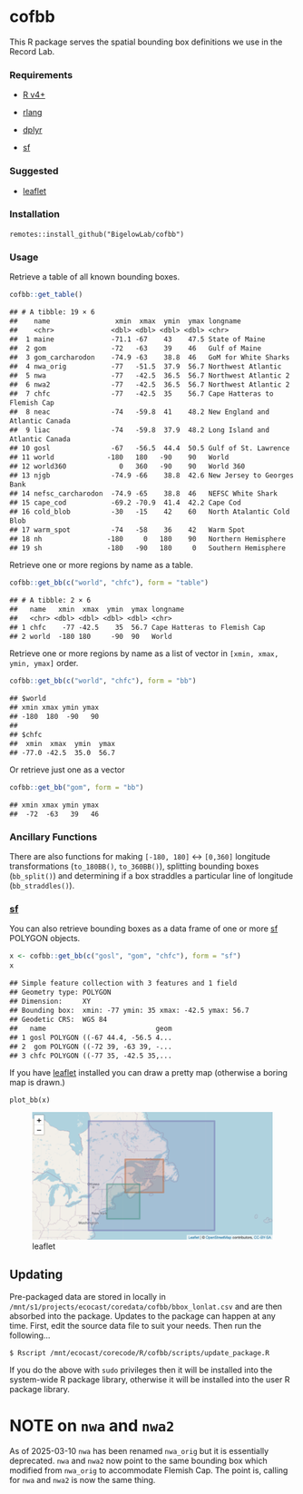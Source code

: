cofbb
================

This R package serves the spatial bounding box definitions we use in the
Record Lab.

### Requirements

- [R v4+](https://www.r-project.org/)

- [rlang](https://CRAN.R-project.org/package=rlang)

- [dplyr](https://CRAN.R-project.org/package=dplyr)

- [sf](https://CRAN.R-project.org/package=sf)

### Suggested

- [leaflet](https://CRAN.R-project.org/package=leaflet)

### Installation

    remotes::install_github("BigelowLab/cofbb")

### Usage

Retrieve a table of all known bounding boxes.

``` r
cofbb::get_table()
```

    ## # A tibble: 19 × 6
    ##    name                xmin  xmax  ymin  ymax longname                       
    ##    <chr>              <dbl> <dbl> <dbl> <dbl> <chr>                          
    ##  1 maine              -71.1 -67    43    47.5 State of Maine                 
    ##  2 gom                -72   -63    39    46   Gulf of Maine                  
    ##  3 gom_carcharodon    -74.9 -63    38.8  46   GoM for White Sharks           
    ##  4 nwa_orig           -77   -51.5  37.9  56.7 Northwest Atlantic             
    ##  5 nwa                -77   -42.5  36.5  56.7 Northwest Atlantic 2           
    ##  6 nwa2               -77   -42.5  36.5  56.7 Northwest Atlantic 2           
    ##  7 chfc               -77   -42.5  35    56.7 Cape Hatteras to Flemish Cap   
    ##  8 neac               -74   -59.8  41    48.2 New England and Atlantic Canada
    ##  9 liac               -74   -59.8  37.9  48.2 Long Island and Atlantic Canada
    ## 10 gosl               -67   -56.5  44.4  50.5 Gulf of St. Lawrence           
    ## 11 world             -180   180   -90    90   World                          
    ## 12 world360             0   360   -90    90   World 360                      
    ## 13 njgb               -74.9 -66    38.8  42.6 New Jersey to Georges Bank     
    ## 14 nefsc_carcharodon  -74.9 -65    38.8  46   NEFSC White Shark              
    ## 15 cape_cod           -69.2 -70.9  41.4  42.2 Cape Cod                       
    ## 16 cold_blob          -30   -15    42    60   North Atalantic Cold Blob      
    ## 17 warm_spot          -74   -58    36    42   Warm Spot                      
    ## 18 nh                -180     0   180    90   Northern Hemisphere            
    ## 19 sh                -180   -90   180     0   Southern Hemisphere

Retrieve one or more regions by name as a table.

``` r
cofbb::get_bb(c("world", "chfc"), form = "table")
```

    ## # A tibble: 2 × 6
    ##   name   xmin  xmax  ymin  ymax longname                    
    ##   <chr> <dbl> <dbl> <dbl> <dbl> <chr>                       
    ## 1 chfc    -77 -42.5    35  56.7 Cape Hatteras to Flemish Cap
    ## 2 world  -180 180     -90  90   World

Retrieve one or more regions by name as a list of vector in
`[xmin, xmax, ymin, ymax]` order.

``` r
cofbb::get_bb(c("world", "chfc"), form = "bb")
```

    ## $world
    ## xmin xmax ymin ymax 
    ## -180  180  -90   90 
    ## 
    ## $chfc
    ##  xmin  xmax  ymin  ymax 
    ## -77.0 -42.5  35.0  56.7

Or retrieve just one as a vector

``` r
cofbb::get_bb("gom", form = "bb")
```

    ## xmin xmax ymin ymax 
    ##  -72  -63   39   46

### Ancillary Functions

There are also functions for making `[-180, 180]` \<-\> `[0,360]`
longitude transformations (`to_180BB()`, `to_360BB()`), splitting
bounding boxes (`bb_split()`) and determining if a box straddles a
particular line of longitude (`bb_straddles()`).

### [sf](https://CRAN.R-project.org/package=sf)

You can also retrieve bounding boxes as a data frame of one or more
[sf](https://CRAN.R-project.org/package=sf) POLYGON objects.

``` r
x <- cofbb::get_bb(c("gosl", "gom", "chfc"), form = "sf")
x
```

    ## Simple feature collection with 3 features and 1 field
    ## Geometry type: POLYGON
    ## Dimension:     XY
    ## Bounding box:  xmin: -77 ymin: 35 xmax: -42.5 ymax: 56.7
    ## Geodetic CRS:  WGS 84
    ##   name                           geom
    ## 1 gosl POLYGON ((-67 44.4, -56.5 4...
    ## 2  gom POLYGON ((-72 39, -63 39, -...
    ## 3 chfc POLYGON ((-77 35, -42.5 35,...

If you have [leaflet](https://CRAN.R-project.org/package=leaflet)
installed you can draw a pretty map (otherwise a boring map is drawn.)

    plot_bb(x)

<figure>
<img src="inst/images/leaflet.png" alt="leaflet" />
<figcaption aria-hidden="true">leaflet</figcaption>
</figure>

## Updating

Pre-packaged data are stored in locally in
`/mnt/s1/projects/ecocast/coredata/cofbb/bbox_lonlat.csv` and are then
absorbed into the package. Updates to the package can happen at any
time. First, edit the source data file to suit your needs. Then run the
following…

    $ Rscript /mnt/ecocast/corecode/R/cofbb/scripts/update_package.R

If you do the above with `sudo` privileges then it will be installed
into the system-wide R package library, otherwise it will be installed
into the user R package library.

# NOTE on `nwa` and `nwa2`

As of 2025-03-10 `nwa` has been renamed `nwa_orig` but it is essentially
deprecated. `nwa` and `nwa2` now point to the same bounding box which
modified from `nwa_orig` to accommodate Flemish Cap. The point is,
calling for `nwa` and `nwa2` is now the same thing.
